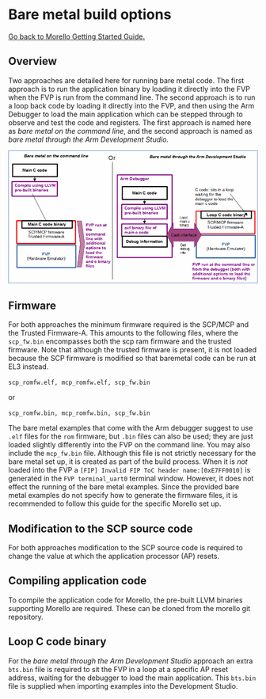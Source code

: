 # Bare metal build options

 [Go back to Morello Getting Started Guide.](./../../../morello-getting-started.md)

 ## Overview

Two approaches are detailed here for running bare metal code. The first approach is to run the application binary by loading it directly into the FVP when the FVP is run from the command line. The second approach is to run a loop back code by loading it directly into the FVP, and then using the Arm Debugger to load the main application which can be stepped through to observe and test the code and registers. The first approach is named here as *bare metal on the command line*, and the second approach is named as *bare metal through the Arm Development Studio.*

![Build Options](./BuildOptions.gif)

## Firmware

For both approaches the minimum firmware required is the SCP/MCP and the Trusted Firmware-A. This amounts to the following files, where the `scp_fw.bin` encompasses both the scp ram firmware and the trusted firmware. Note that although the trusted firmware is present, it is not loaded because the SCP firmware is modified so that baremetal code can be run at EL3 instead.

`scp_romfw.elf, mcp_romfw.elf, scp_fw.bin`

or

`scp_romfw.bin, mcp_romfw.bin, scp_fw.bin`

The bare metal examples that come with the Arm debugger suggest to use `.elf` files for the `rom` firmware, but `.bin` files can also be used; they are just loaded slightly differently into the FVP on the command line. You may also include the `mcp_fw.bin` file. Although this file is not strictly necessary for the bare metal set up, it is created as part of the build process. When it is *not* loaded into the FVP a `[FIP] Invalid FIP ToC header name:[0xE7FF0010]` is generated in the `FVP terminal_uart0` terminal window. However, it does not effect the running of the bare metal examples. Since the provided bare metal examples do not specify how to generate the firmware files, it is recommended to follow this guide for the specific Morello set up.

## Modification to the SCP source code

For both approaches modification to the SCP source code is required to change the value at which the application processor (AP) resets.

## Compiling application code

To compile the application code for Morello, the pre-built LLVM binaries supporting Morello are required. These can be cloned from the morello git repository.

## Loop C code binary

For the *bare metal through the Arm Development Studio* approach an extra `bts.bin` file is required to sit the FVP in a loop at a specific AP reset address, waiting for the debugger to load the main application. This `bts.bin` file is supplied when importing examples into the Development Studio.